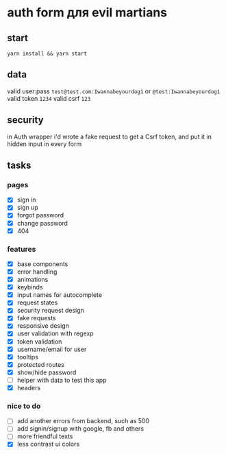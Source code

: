 # auth form для evil martians

## start
`
yarn install && yarn start
`

## data
valid user:pass `test@test.com:Iwannabeyourdog1` or `@test:Iwannabeyourdog1` 
valid token `1234`
valid csrf `123`

## security
in Auth wrapper i'd wrote a fake request to get a Csrf token, and put it in hidden input in every form

## tasks
### pages
* [x] sign in 
* [x] sign up 
* [x] forgot password 
* [x] change password 
* [x] 404 
### features
* [x] base components 
* [x] error handling 
* [x] animations 
* [x] keybinds 
* [x] input names for autocomplete 
* [x] request states
* [x] security request design
* [x] fake requests 
* [x] responsive design 
* [x] user validation with regexp 
* [x] token validation 
* [x] username/email for user 
* [x] tooltips 
* [x] protected routes
* [x] show/hide password
* [ ] helper with data to test this app
* [x] headers
### nice to do
* [ ] add another errors from backend, such as 500
* [ ] add signin/signup with google, fb and others
* [ ] more friendful texts
* [x] less contrast ui colors
